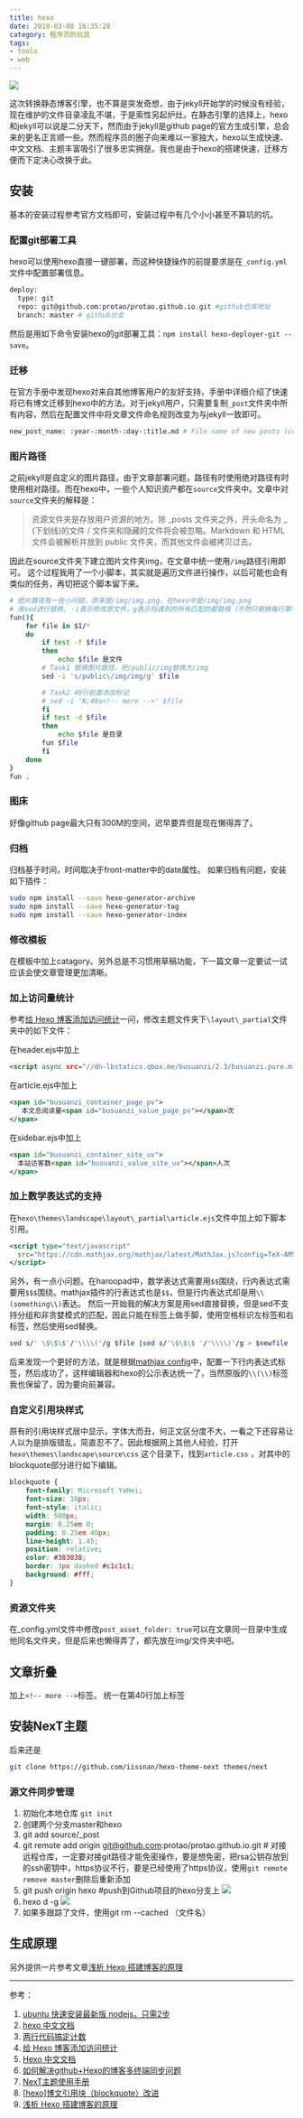 ```yaml
---
title: hexo
date: 2018-03-08 16:35:28
category: 程序员的玩具
tags: 
- tools
- web
---
```


![](http://image.techweb.com.cn/upload/roll/2015/11/19/201511199829_3279.jpg)


这次转换静态博客引擎，也不算是突发奇想，由于jekyll开始学的时候没有经验，现在维护的文件目录凌乱不堪，于是索性另起炉灶。在静态引擎的选择上，hexo和jekyll可以说是二分天下，然而由于jekyll是github page的官方生成引擎，总会来的更名正言顺一些。然而程序员的圈子向来难以一家独大，hexo以生成快速、中文文档、主题丰富吸引了很多忠实拥趸。我也是由于hexo的搭建快速，迁移方便而下定决心改换于此。

## 安装
基本的安装过程参考官方文档即可，安装过程中有几个小小甚至不算坑的坑。

<!-- more -->

### 配置git部署工具
hexo可以使用hexo直接一键部署，而这种快捷操作的前提要求是在`_config.yml`文件中配置部署信息。
``` bash
deploy:
  type: git
  repo: git@github.com:protao/protao.github.io.git #github仓库地址
  branch: master # github分支
```
然后是用如下命令安装hexo的git部署工具：`npm install hexo-deployer-git --save`。

### 迁移
在官方手册中发现hexo对来自其他博客用户的友好支持，手册中详细介绍了快速将已有博文迁移到hexo中的方法。对于jekyll用户，只需要复制`_post`文件夹中所有内容，然后在配置文件中将文章文件命名规则改变为与jekyll一致即可。
```bash
new_post_name: :year-:month-:day-:title.md # File name of new posts (come from jekyll)
```

### 图片路径
之前jekyll是自定义的图片路径，由于文章部署问题，路径有时使用绝对路径有时使用相对路径。而在hexo中，一些个人知识资产都在`source`文件夹中。文章中对`source`文件夹的解释是：

> 资源文件夹是存放用户资源的地方。除 \_posts 文件夹之外，开头命名为 _ (下划线)的文件 / 文件夹和隐藏的文件将会被忽略。Markdown 和 HTML 文件会被解析并放到 public 文件夹，而其他文件会被拷贝过去。

因此在source文件夹下建立图片文件夹img，在文章中统一使用`/img`路径引用即可。
这个过程我用了一个小脚本，其实就是遍历文件进行操作，以后可能也会有类似的任务，再切把这个脚本留下来。
```bash
# 图片路径有一些小问题，原来是/img/img.png，在hexo中是/img/img.png
# 用sed进行替换, -i表示修改原文件，g表示将遇到的所有匹配的都替换（不然只替换每行第一个）
fun(){
	for file in $1/*
	do
	    if test -f $file
	    then
	        echo $file 是文件
		# Task1 替换图片路径，把/public/img替换为/img
		sed -i 's/public\/img/img/g' $file

		# Task2 40行前面添加标记
		# sed -i 'N;40a<!-- more -->' $file
	    fi
	    if test -d $file
	    then
	        echo $file 是目录
		fun $file
	    fi
	done
}
fun .
```

### 图床
好像github page最大只有300M的空间，迟早要弄但是现在懒得弄了。

### 归档
归档基于时间，时间取决于front-matter中的date属性。
如果归档有问题，安装如下插件：
``` bash
sudo npm install --save hexo-generator-archive
sudo npm install --save hexo-generator-tag
sudo npm install --save hexo-generator-index
```

### 修改模板
在模板中加上catagory。另外总是不习惯用草稿功能，下一篇文章一定要试一试应该会使文章管理更加清晰。

### 加上访问量统计
参考[给 Hexo 博客添加访问统计](https://www.jianshu.com/p/8a8f880f40c0)一问，修改主题文件夹下`\layout\_partial`文件夹中的如下文件：

在header.ejs中加上
```xml
<script async src="//dn-lbstatics.qbox.me/busuanzi/2.3/busuanzi.pure.mini.js"></script>
```
在article.ejs中加上
```xml
<span id="busuanzi_container_page_pv">
   本文总阅读量<span id="busuanzi_value_page_pv"></span>次
</span>
```

在sidebar.ejs中加上
```xml
<span id="busuanzi_container_site_uv"> 
  本站访客数<span id="busuanzi_value_site_uv"></span>人次
</span>
```


### 加上数学表达式的支持
在`hexo\themes\landscape\layout\_partial\article.ejs`文件中加上如下脚本引用。
``` xml
<script type="text/javascript"
  src="https://cdn.mathjax.org/mathjax/latest/MathJax.js?config=TeX-AMS-MML_HTMLorMML">
</script>
```
另外，有一点小问题。在haroopad中，数学表达式需要用`$$`围绕，行内表达式需要用`$$$`围绕。mathjax插件的行表达式也是`$$`，但是行内表达式却是用`\\(something\\)`表达。
然后一开始我的解决方案是用sed直接替换，但是sed不支持分组和非贪婪模式的匹配，因此只能在标签上做手脚，使用空格标识左标签和右标签，然后使用sed替换。
```bash
sed s/' \$\$\$'/'\\\\('/g $file |sed s/'\$\$\$ '/'\\\\)'/g > $newfile
```
后来发现一个更好的方法，就是根据[mathjax config](http://mathjax-chinese-doc.readthedocs.io/en/latest/options/tex2jax.html#configure-tex2jax)中，配置一下行内表达式标签，然后成功了，这样编辑器和hexo的公示表达统一了，当然原版的`\\(\\)`标签我也保留了，因为要向前兼容。

### 自定义引用块样式
原有的引用块样式居中显示，字体大而丑，何正文区分度不大，一看之下还容易让人以为是排版错乱，简直忍不了。因此根据网上其他人经验，打开`hexo\themes\landscape\source\css` 这个目录下，找到`article.css` ，对其中的blockquote部分进行如下编辑。

```CSS
blockquote {
	font-family: Microsoft YaHei;
	font-size: 16px;
	font-style: italic;
	width: 500px;
	margin: 0.25em 0;
	padding: 0.25em 40px;
	line-height: 1.45;
	position: relative;
	color: #383838;
	border: 3px dashed #c1c1c1;
	background: #fff;
}
```

### 资源文件夹

在_config.yml文件中修改`post_asset_folder: true`可以在文章同一目录中生成他同名文件夹，但是后来也懒得弄了，都先放在img/文件夹中吧。

## 文章折叠
加上`<!-- more -->`标签。
统一在第40行加上标签

## 安装NexT主题

后来还是

```bash
git clone https://github.com/iissnan/hexo-theme-next themes/next
```



### 源文件同步管理

1. 初始化本地仓库 `git init`
2. 创建两个分支master和hexo
3. git add source/\_post
4. git remote add origin git@github.com:protao/protao.github.io.git # 对接远程仓库，一定要对接git路径才能免密操作，要是想免密，把rsa公钥存放到的ssh密钥中，https协议不行，要是已经使用了https协议，使用`git remote remove master`删除后重新添加
5. git push origin hexo  #push到Github项目的hexo分支上 
    ![](/img/hexo1.png)
6. hexo d -g
    ![](/img/hexo2.png)
7. 如果多跟踪了文件，使用git rm --cached （文件名）


## 生成原理
另外提供一片参考文章[浅析 Hexo 搭建博客的原理](https://juejin.im/post/598eeaff5188257d592e55bb)

* * *
参考：
1. [ubuntu 快速安装最新版 nodejs，只需2步](http://http://blog.csdn.net/Ezreal_King/article/details/78659810)
2. [hexo 中文文档](https://hexo.io/zh-cn/docs/)
3. [两行代码搞定计数](http://busuanzi.ibruce.info/)
4. [给 Hexo 博客添加访问统计](https://www.jianshu.com/p/8a8f880f40c0)
5. [Hexo 中文文档](https://hexo.io/zh-cn/docs/)
6. [如何解决github+Hexo的博客多终端同步问题](http://blog.csdn.net/Monkey_LZL/article/details/60870891)
7. [NexT主题使用手册](http://theme-next.iissnan.com/)
8. [[hexo]博文引用块（blockquote）改进](https://www.jianshu.com/p/96bd40da79d2)
9. [浅析 Hexo 搭建博客的原理](https://juejin.im/post/598eeaff5188257d592e55bb)
